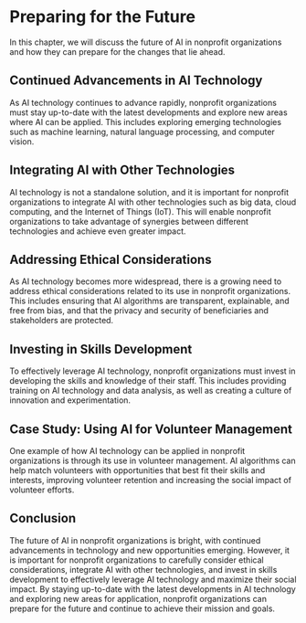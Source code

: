 Preparing for the Future
============================================================================

In this chapter, we will discuss the future of AI in nonprofit organizations and how they can prepare for the changes that lie ahead.

Continued Advancements in AI Technology
---------------------------------------

As AI technology continues to advance rapidly, nonprofit organizations must stay up-to-date with the latest developments and explore new areas where AI can be applied. This includes exploring emerging technologies such as machine learning, natural language processing, and computer vision.

Integrating AI with Other Technologies
--------------------------------------

AI technology is not a standalone solution, and it is important for nonprofit organizations to integrate AI with other technologies such as big data, cloud computing, and the Internet of Things (IoT). This will enable nonprofit organizations to take advantage of synergies between different technologies and achieve even greater impact.

Addressing Ethical Considerations
---------------------------------

As AI technology becomes more widespread, there is a growing need to address ethical considerations related to its use in nonprofit organizations. This includes ensuring that AI algorithms are transparent, explainable, and free from bias, and that the privacy and security of beneficiaries and stakeholders are protected.

Investing in Skills Development
-------------------------------

To effectively leverage AI technology, nonprofit organizations must invest in developing the skills and knowledge of their staff. This includes providing training on AI technology and data analysis, as well as creating a culture of innovation and experimentation.

Case Study: Using AI for Volunteer Management
---------------------------------------------

One example of how AI technology can be applied in nonprofit organizations is through its use in volunteer management. AI algorithms can help match volunteers with opportunities that best fit their skills and interests, improving volunteer retention and increasing the social impact of volunteer efforts.

Conclusion
----------

The future of AI in nonprofit organizations is bright, with continued advancements in technology and new opportunities emerging. However, it is important for nonprofit organizations to carefully consider ethical considerations, integrate AI with other technologies, and invest in skills development to effectively leverage AI technology and maximize their social impact. By staying up-to-date with the latest developments in AI technology and exploring new areas for application, nonprofit organizations can prepare for the future and continue to achieve their mission and goals.


